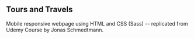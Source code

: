 ## Tours and Travels

Mobile responsive webpage using HTML and CSS (Sass) -- replicated from Udemy Course by Jonas Schmedtmann.
